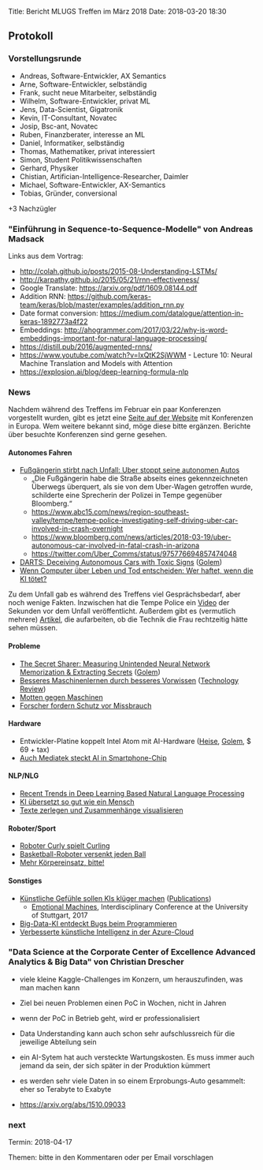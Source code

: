 Title: Bericht MLUGS Treffen im März 2018
Date: 2018-03-20 18:30

## Protokoll

### Vorstellungsrunde

- Andreas, Software-Entwickler, AX Semantics
- Arne, Software-Entwickler, selbständig
- Frank, sucht neue Mitarbeiter, selbständig
- Wilhelm, Software-Entwickler, privat ML
- Jens, Data-Scientist, Gigatronik
- Kevin, IT-Consultant, Novatec
- Josip, Bsc-ant, Novatec
- Ruben, Finanzberater, interesse an ML
- Daniel, Informatiker, selbständig
- Thomas, Mathematiker, privat interessiert
- Simon, Student Politikwissenschaften
- Gerhard, Physiker
- Chistian, Artifician-Intelligence-Researcher, Daimler
- Michael, Software-Entwickler, AX-Semantics
- Tobias, Gründer, conversional

+3 Nachzügler

### "Einführung in Sequence-to-Sequence-Modelle" von Andreas Madsack

Links aus dem Vortrag:

- http://colah.github.io/posts/2015-08-Understanding-LSTMs/
- http://karpathy.github.io/2015/05/21/rnn-effectiveness/
- Google Translate: https://arxiv.org/pdf/1609.08144.pdf
- Addition RNN: https://github.com/keras-team/keras/blob/master/examples/addition_rnn.py
- Date format conversion: https://medium.com/datalogue/attention-in-keras-1892773a4f22
- Embeddings: http://ahogrammer.com/2017/03/22/why-is-word-embeddings-important-for-natural-language-processing/
- https://distill.pub/2016/augmented-rnns/
- https://www.youtube.com/watch?v=IxQtK2SjWWM - Lecture 10: Neural Machine Translation and Models with Attention
- https://explosion.ai/blog/deep-learning-formula-nlp

### News

Nachdem während des Treffens im Februar ein paar Konferenzen
vorgestellt wurden, gibt es jetzt eine [Seite auf der
Website](http://www.mlugs.de/pages/konferenzen/) mit Konferenzen in
Europa.  Wem weitere bekannt sind, möge diese bitte ergänzen.
Berichte über besuchte Konferenzen sind gerne gesehen.


#### Autonomes Fahren

- [Fußgängerin stirbt nach Unfall: Uber stoppt seine autonomen Autos](https://www.heise.de/newsticker/meldung/Fussgaengerin-stirbt-nach-Unfall-Uber-stoppt-seine-autonomen-Autos-3998802.html)
  - „Die Fußgängerin habe die Straße abseits eines gekennzeichneten Überwegs überquert, als sie von dem Uber-Wagen getroffen wurde, schilderte eine Sprecherin der Polizei in Tempe gegenüber Bloomberg.“
  - https://www.abc15.com/news/region-southeast-valley/tempe/tempe-police-investigating-self-driving-uber-car-involved-in-crash-overnight
  - https://www.bloomberg.com/news/articles/2018-03-19/uber-autonomous-car-involved-in-fatal-crash-in-arizona
  - https://twitter.com/Uber_Comms/status/975776694857474048
- [DARTS: Deceiving Autonomous Cars with Toxic Signs](https://arxiv.org/pdf/1802.06430.pdf) ([Golem](https://www.golem.de/news/autonomes-fahren-forscher-taeuschen-strassenschilderkennung-mit-kfc-schild-1802-132874.html))
- [Wenn Computer über Leben und Tod entscheiden: Wer haftet, wenn die KI tötet?](https://www.heise.de/newsticker/meldung/Wenn-Computer-ueber-Leben-und-Tod-entscheiden-Wer-haftet-wenn-die-KI-toetet-3997722.html)

Zu dem Unfall gab es während des Treffens viel Gesprächsbedarf, aber
noch wenige Fakten.  Inzwischen hat die Tempe Police ein
[Video](https://twitter.com/tempepolice/status/976585098542833664) der
Sekunden vor dem Unfall veröffentlicht.  Außerdem gibt es (vermutlich
mehrere)
[Artikel](http://ideas.4brad.com/it-certainly-looks-bad-uber), die
aufarbeiten, ob die Technik die Frau rechtzeitig hätte sehen müssen.


#### Probleme

- [The Secret Sharer: Measuring Unintended Neural Network Memorization & Extracting Secrets](https://arxiv.org/pdf/1802.08232.pdf) ([Golem](https://www.golem.de/news/deep-learning-trainierte-modelle-verraten-private-informationen-1803-133116.html))
- [Besseres Maschinenlernen durch besseres Vorwissen](https://www.heise.de/newsticker/meldung/Kuenstliche-Intelligenz-Besseres-Maschinenlernen-durch-besseres-Vorwissen-3990071.html) ([Technology Review](https://www.heise.de/tr/artikel/KI-Warum-Menschen-schneller-sind-3990066.html))
- [Motten gegen Maschinen](https://www.heise.de/tr/artikel/Motten-gegen-Maschinen-3978049.html)
- [Forscher fordern Schutz vor Missbrauch](https://www.heise.de/newsticker/meldung/Kuenstliche-Intelligenz-Forscher-fordern-Schutz-vor-Missbrauch-3975122.html)


#### Hardware

- Entwickler-Platine koppelt Intel Atom mit AI-Hardware ([Heise](https://www.heise.de/newsticker/meldung/KI-Entwicklerkit-fuer-Edge-IoT-mit-Intel-Technik-3980329.html), [Golem](https://www.golem.de/news/aaeon-up-core-plus-entwickler-platine-koppelt-intel-atom-mit-ai-hardware-1802-133045.html), $ 69 + tax)
- [Auch Mediatek steckt AI in Smartphone-Chip](https://www.golem.de/news/helio-p60-auch-mediatek-steckt-ai-in-smartphone-chip-1802-132987.html)


#### NLP/NLG

- [Recent Trends in Deep Learning Based Natural Language Processing](https://arxiv.org/pdf/1708.02709.pdf)
- [KI übersetzt so gut wie ein Mensch](https://www.golem.de/news/microsoft-research-computersystem-uebersetzt-praktisch-simultan-1803-133343.html)
- [Texte zerlegen und Zusammenhänge visualisieren](https://www.heise.de/ix/heft/Ein-Bild-sagt-mehr-als-tausend-Artikel-3973108.html)


#### Roboter/Sport

- [Roboter Curly spielt Curling](https://www.golem.de/news/wintersport-roboter-curly-spielt-curling-1803-133219.html)
- [Basketball-Roboter versenkt jeden Ball](https://www.golem.de/news/ki-basketball-roboter-versenkt-jeden-ball-1803-133370.html)
- [Mehr Körpereinsatz, bitte!](https://www.heise.de/tr/artikel/Mehr-Koerpereinsatz-bitte-3966590.html)


#### Sonstiges

- [Künstliche Gefühle sollen KIs klüger machen](https://www.heise.de/newsticker/meldung/Kuenstliche-Gefuehle-sollen-KIs-klueger-machen-3978541.html) ([Publications](https://people.cs.umass.edu/~hudlicka/pubs.html))
  - [Emotional Machines](http://www.uni-stuttgart.de/philo/termine/emotionalmachines), Interdisciplinary Conference at the University of Stuttgart, 2017
- [Big-Data-KI entdeckt Bugs beim Programmieren](https://www.golem.de/news/ubisoft-big-data-ki-entdeckt-bugs-beim-programmieren-1803-133162.html)
- [Verbesserte künstliche Intelligenz in der Azure-Cloud](https://www.golem.de/news/microsoft-verbesserte-kuenstliche-intelligenz-in-der-azure-cloud-1803-133117.html)



### "Data Science at the Corporate Center of Excellence Advanced Analytics & Big Data" von Christian Drescher

- viele kleine Kaggle-Challenges im Konzern, um herauszufinden, was man machen kann
- Ziel bei neuen Problemen einen PoC in Wochen, nicht in Jahren
- wenn der PoC in Betrieb geht, wird er professionalisiert
- Data Understanding kann auch schon sehr aufschlussreich für die jeweilige Abteilung sein
- ein AI-Sytem hat auch versteckte Wartungskosten. Es muss immer auch jemand da sein, der sich später in der Produktion kümmert
- es werden sehr viele Daten in so einem Erprobungs-Auto gesammelt: eher so Terabyte to Exabyte


- https://arxiv.org/abs/1510.09033


### next

Termin: 2018-04-17

Themen: bitte in den Kommentaren oder per Email vorschlagen
